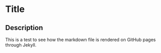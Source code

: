 # Title

## Description

This is a test to see how the markdown file is rendered on GitHub pages through Jekyll.

